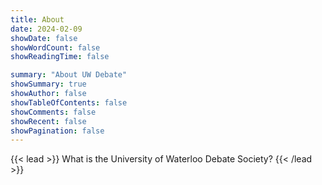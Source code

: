 ```yaml
---
title: About
date: 2024-02-09
showDate: false
showWordCount: false
showReadingTime: false

summary: "About UW Debate"
showSummary: true
showAuthor: false
showTableOfContents: false
showComments: false
showRecent: false
showPagination: false
---
```


{{< lead >}}
What is the University of Waterloo Debate Society?
{{< /lead >}}